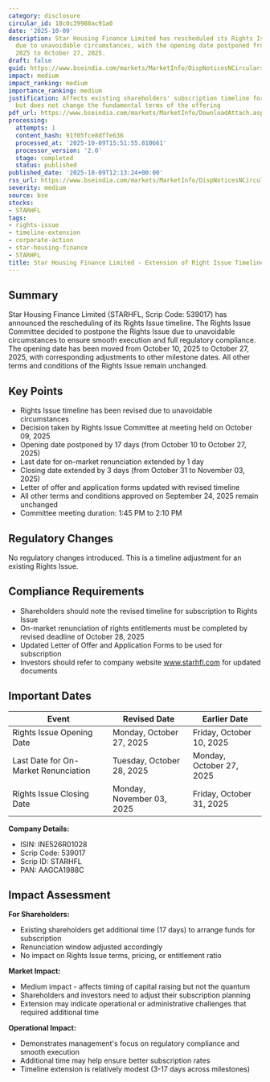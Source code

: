 ```yaml
---
category: disclosure
circular_id: 18c0c39988ac91a0
date: '2025-10-09'
description: Star Housing Finance Limited has rescheduled its Rights Issue timeline
  due to unavoidable circumstances, with the opening date postponed from October 10,
  2025 to October 27, 2025.
draft: false
guid: https://www.bseindia.com/markets/MarketInfo/DispNoticesNCirculars.aspx?Noticeid={A671AEF2-5247-4C66-9C6A-49CA47EFDE11}&noticeno=20251009-26&dt=10/09/2025&icount=26&totcount=64&flag=0
impact: medium
impact_ranking: medium
importance_ranking: medium
justification: Affects existing shareholders' subscription timeline for Rights Issue
  but does not change the fundamental terms of the offering
pdf_url: https://www.bseindia.com/markets/MarketInfo/DownloadAttach.aspx?id=20251009-26&attachedId=eccd305f-4a83-4584-8c56-a42fe6955f84
processing:
  attempts: 1
  content_hash: 91f05fce8dffe636
  processed_at: '2025-10-09T15:51:55.810661'
  processor_version: '2.0'
  stage: completed
  status: published
published_date: '2025-10-09T12:13:24+00:00'
rss_url: https://www.bseindia.com/markets/MarketInfo/DispNoticesNCirculars.aspx?Noticeid={A671AEF2-5247-4C66-9C6A-49CA47EFDE11}&noticeno=20251009-26&dt=10/09/2025&icount=26&totcount=64&flag=0
severity: medium
source: bse
stocks:
- STARHFL
tags:
- rights-issue
- timeline-extension
- corporate-action
- star-housing-finance
- STARHFL
title: Star Housing Finance Limited - Extension of Right Issue Timeline
---
```


## Summary

Star Housing Finance Limited (STARHFL, Scrip Code: 539017) has announced the rescheduling of its Rights Issue timeline. The Rights Issue Committee decided to postpone the Rights Issue due to unavoidable circumstances to ensure smooth execution and full regulatory compliance. The opening date has been moved from October 10, 2025 to October 27, 2025, with corresponding adjustments to other milestone dates. All other terms and conditions of the Rights Issue remain unchanged.

## Key Points

- Rights Issue timeline has been revised due to unavoidable circumstances
- Decision taken by Rights Issue Committee at meeting held on October 09, 2025
- Opening date postponed by 17 days (from October 10 to October 27, 2025)
- Last date for on-market renunciation extended by 1 day
- Closing date extended by 3 days (from October 31 to November 03, 2025)
- Letter of offer and application forms updated with revised timeline
- All other terms and conditions approved on September 24, 2025 remain unchanged
- Committee meeting duration: 1:45 PM to 2:10 PM

## Regulatory Changes

No regulatory changes introduced. This is a timeline adjustment for an existing Rights Issue.

## Compliance Requirements

- Shareholders should note the revised timeline for subscription to Rights Issue
- On-market renunciation of rights entitlements must be completed by revised deadline of October 28, 2025
- Updated Letter of Offer and Application Forms to be used for subscription
- Investors should refer to company website www.starhfl.com for updated documents

## Important Dates

| Event | Revised Date | Earlier Date |
|-------|--------------|-------------|
| Rights Issue Opening Date | Monday, October 27, 2025 | Friday, October 10, 2025 |
| Last Date for On-Market Renunciation | Tuesday, October 28, 2025 | Monday, October 27, 2025 |
| Rights Issue Closing Date | Monday, November 03, 2025 | Friday, October 31, 2025 |

**Company Details:**
- ISIN: INE526R01028
- Scrip Code: 539017
- Scrip ID: STARHFL
- PAN: AAGCA1988C

## Impact Assessment

**For Shareholders:**
- Existing shareholders get additional time (17 days) to arrange funds for subscription
- Renunciation window adjusted accordingly
- No impact on Rights Issue terms, pricing, or entitlement ratio

**Market Impact:**
- Medium impact - affects timing of capital raising but not the quantum
- Shareholders and investors need to adjust their subscription planning
- Extension may indicate operational or administrative challenges that required additional time

**Operational Impact:**
- Demonstrates management's focus on regulatory compliance and smooth execution
- Additional time may help ensure better subscription rates
- Timeline extension is relatively modest (3-17 days across milestones)